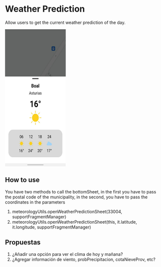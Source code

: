 Weather Prediction
=======

Allow users to get the current weather prediction of the day.

<p float="left">
  <img src="art/img_weather_prediction.jpg" width="200" height="450">
</p>

How to use
--------

You have two methods to call the bottomSheet, in the first you have to pass the postal code of the municipality, in the second, you have to pass the coordinates in the parameters

1. meteorologyUtils.openWeatherPredictionSheet(33004, supportFragmentManager)
2. meteorologyUtils.openWeatherPredictionSheet(this, it.latitude, it.longitude, supportFragmentManager) 

Propuestas
--------
1. ¿Añadir una opción para ver el clima de hoy y mañana?
2. ¿Agregar información de viento, probPrecipitacion, cotaNieveProv, etc?

